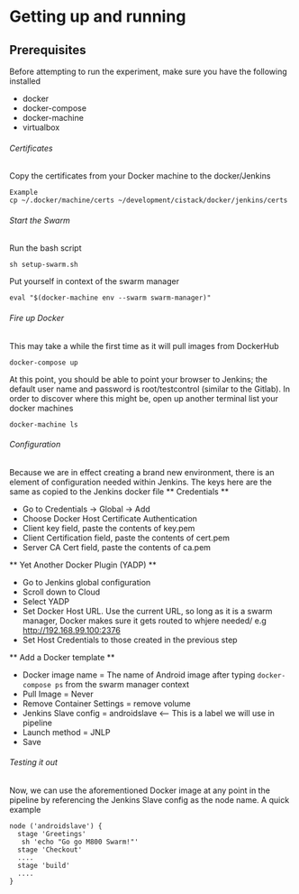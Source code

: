 # Getting up and running

## Prerequisites
Before attempting to run the experiment, make sure you have the following installed
- docker
- docker-compose
- docker-machine
- virtualbox

###### Certificates
Copy the certificates from your Docker machine to the docker/Jenkins
```
Example
cp ~/.docker/machine/certs ~/development/cistack/docker/jenkins/certs
```

###### Start the Swarm
Run the bash script
```
sh setup-swarm.sh
```
Put yourself in context of the swarm manager
```
eval "$(docker-machine env --swarm swarm-manager)"
```

###### Fire up Docker
This may take a while the first time as it will pull images from DockerHub
```
docker-compose up
```
At this point, you should be able to point your browser to Jenkins; the default
user name and password is root/testcontrol (similar to the Gitlab). In order to discover where this might be,
open up another terminal list your docker machines
```
docker-machine ls
```

###### Configuration
Because we are in effect creating a brand new environment, there is an element of
configuration needed within Jenkins. The keys here are the same as copied to the
Jenkins docker file
** Credentials **
- Go to Credentials -> Global -> Add
- Choose Docker Host Certificate Authentication
- Client key field, paste the contents of key.pem
- Client Certification field, paste the contents of cert.pem
- Server CA Cert field, paste the contents of ca.pem

** Yet Another Docker Plugin (YADP) **
- Go to Jenkins global configuration
- Scroll down to Cloud
- Select YADP
- Set Docker Host URL. Use the current URL, so long as it is a swarm manager, Docker
makes sure it gets routed to whjere needed/ e.g http://192.168.99.100:2376
- Set Host Credentials to those created in the previous step

** Add a Docker template **
- Docker image name = The name of Android image after typing ```docker-compose ps```
from the swarm manager context
- Pull Image = Never
- Remove Container Settings = remove volume
- Jenkins Slave config = androidslave <-- This is a label we will use in pipeline
- Launch method = JNLP
- Save

###### Testing it out
Now, we can use the aforementioned Docker image at any point in the pipeline by
referencing the Jenkins Slave config as the node name. A quick example
```
node ('androidslave') {
  stage 'Greetings'
   sh 'echo "Go go M800 Swarm!"'
  stage 'Checkout'
  ....
  stage 'build'
  ....
}
